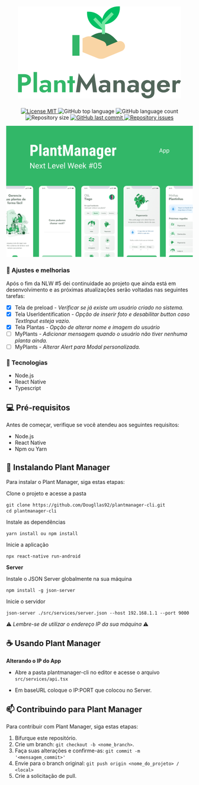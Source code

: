 <h1 align="center">
    <img alt="PlantManager" title="PlantManager" src=".github/logo.svg" />
</h1>

<p align="center">
  <a href="https://opensource.org/licenses/MIT">
    <img src="https://img.shields.io/badge/License-MIT-32B768" alt="License MIT">
  </a>
  
  <img alt="GitHub top language" src="https://img.shields.io/github/languages/top/Dougllas92/plantmanager-cli?color=2B7A4B">

  <img alt="GitHub language count" src="https://img.shields.io/github/languages/count/Dougllas92/plantmanager-cli?color=2B7A4B">

  <img alt="Repository size" src="https://img.shields.io/github/repo-size/Dougllas92/plantmanager-cli?color=2B7A4B">
  
  <a href="https://github.com/Fekleite/plantmanager/commits/master">
    <img alt="GitHub last commit" src="https://img.shields.io/github/last-commit/Dougllas92/plantmanager-cli?color=2B7A4B">
  </a>

  <a href="https://github.com/Dougllas92/plantmanager-cli/issues">
    <img alt="Repository issues" src="https://img.shields.io/github/issues/Dougllas92/plantmanager-cli?color=2B7A4B">
  </a>
</p>

<img src=".github/plantmanager-preview.png" alt="Plant Manager">

### 🚧 Ajustes e melhorias

Após o fim da NLW #5 dei continuidade ao projeto que ainda está em desenvolvimento e as próximas atualizações serão voltadas nas seguintes tarefas: 

- [x] Tela de preload - *Verificar se já existe um usuário criado no sistema.*
- [x] Tela UserIdentification - *Opção de inserir foto e desabilitar button caso TextInput esteja vazio.*
- [x] Tela Plantas - *Opção de alterar nome e imagem do usuário*
- [ ] MyPlants - *Adicionar mensagem quando o usuário não tiver nenhuma planta ainda.*
- [ ] MyPlants - *Alterar Alert para Modal personalizada.*

### 🧪 Tecnologias
 * Node.js
 * React Native
 * Typescript

## 💻 Pré-requisitos

Antes de começar, verifique se você atendeu aos seguintes requisitos:

* Node.js
* React Native
* Npm ou Yarn

## 🚀 Instalando Plant Manager

Para instalar o Plant Manager, siga estas etapas:

Clone o projeto e acesse a pasta

```
git clone https://github.com/Dougllas92/plantmanager-cli.git
cd plantmanager-cli
```

Instale as dependências
```
yarn install ou npm install
```

Inicie a aplicação
```
npx react-native run-android
```

**Server**

Instale o JSON Server globalmente na sua máquina

```
npm install -g json-server
```

Inicie o servidor
```
json-server ./src/services/server.json --host 192.168.1.1 --port 9000
```

⚠️ *Lembre-se de utilizar o endereço IP da sua máquina* ⚠️


## ☕ Usando Plant Manager

**Alterando o IP do App**

* Abre a pasta plantmanager-cli no editor e acesse o arquivo `src/services/api.tsx`

* Em baseURL coloque o IP:PORT que colocou no Server.


## 📫 Contribuindo para Plant Manager

Para contribuir com Plant Manager, siga estas etapas:

1. Bifurque este repositório.
2. Crie um branch: `git checkout -b <nome_branch>`.
3. Faça suas alterações e confirme-as: `git commit -m '<mensagem_commit>'`
4. Envie para o branch original: `git push origin <nome_do_projeto> / <local>`
5. Crie a solicitação de pull.